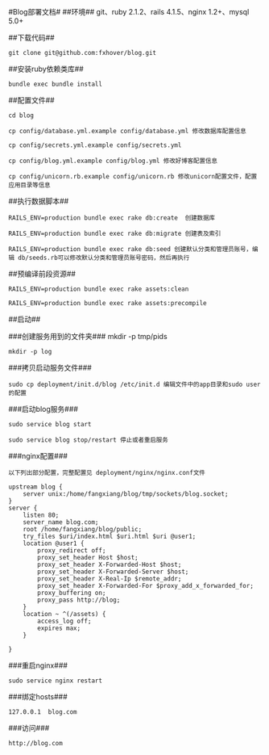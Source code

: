 #Blog部署文档#
##环境##
    git、ruby 2.1.2、rails 4.1.5、nginx 1.2+、mysql 5.0+

##下载代码##
    
    git clone git@github.com:fxhover/blog.git

##安装ruby依赖类库##

    bundle exec bundle install

##配置文件##

    cd blog

    cp config/database.yml.example config/database.yml 修改数据库配置信息

    cp config/secrets.yml.example config/secrets.yml
 
    cp config/blog.yml.example config/blog.yml 修改好博客配置信息

    cp config/unicorn.rb.example config/unicorn.rb 修改unicorn配置文件，配置应用目录等信息

##执行数据脚本##

    RAILS_ENV=production bundle exec rake db:create  创建数据库
   
    RAILS_ENV=production bundle exec rake db:migrate 创建表及索引

    RAILS_ENV=production bundle exec rake db:seed 创建默认分类和管理员账号，编辑 db/seeds.rb可以修改默认分类和管理员账号密码，然后再执行

##预编译前段资源##

    RAILS_ENV=production bundle exec rake assets:clean
    
    RAILS_ENV=production bundle exec rake assets:precompile

##启动##

###创建服务用到的文件夹###
    mkdir -p tmp/pids

    mkdir -p log 

###拷贝启动服务文件###

    sudo cp deployment/init.d/blog /etc/init.d 编辑文件中的app目录和sudo user的配置

###启动blog服务###
    
    sudo service blog start
    
    sudo service blog stop/restart 停止或者重启服务

###nginx配置###

    以下列出部分配置，完整配置见 deployment/nginx/nginx.conf文件

    upstream blog {
        server unix:/home/fangxiang/blog/tmp/sockets/blog.socket;
    }
    server {
        listen 80;
        server_name blog.com;
        root /home/fangxiang/blog/public;
        try_files $uri/index.html $uri.html $uri @user1;
        location @user1 {
            proxy_redirect off;
            proxy_set_header Host $host;
            proxy_set_header X-Forwarded-Host $host;
            proxy_set_header X-Forwarded-Server $host;
            proxy_set_header X-Real-Ip $remote_addr;
            proxy_set_header X-Forwarded-For $proxy_add_x_forwarded_for;
            proxy_buffering on;
            proxy_pass http://blog;
        }
        location ~ ^(/assets) {
            access_log off;
            expires max;
        }

    }

###重启nginx###
    
    sudo service nginx restart
###绑定hosts###    
   
    127.0.0.1  blog.com 

###访问###

    http://blog.com

